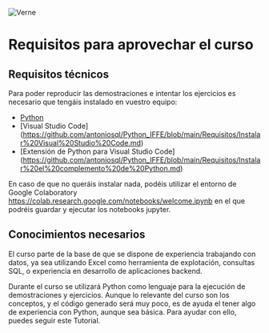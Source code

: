 ![Verne](https://www.vernegroup.com/wp-content/uploads/2020/07/LOGO-VERNE-TECHNOLOGY-GROUP-3.png)

# Requisitos para aprovechar el curso

## Requisitos técnicos
Para poder reproducir las demostraciones e intentar los ejercicios es necesario que tengáis instalado en vuestro equipo:

- [Python](https://github.com/antoniosql/Python_IFFE/blob/main/Requisitos/Instalar%20Python.md)
- [Visual Studio Code] (https://github.com/antoniosql/Python_IFFE/blob/main/Requisitos/Instalar%20Visual%20Studio%20Code.md)
- [Extensión de Python para Visual Studio Code] (https://github.com/antoniosql/Python_IFFE/blob/main/Requisitos/Instalar%20el%20complemento%20de%20Python.md)

En caso de que no queráis instalar nada, podéis utilizar el entorno de Google Colaboratory https://colab.research.google.com/notebooks/welcome.ipynb en el que podréis guardar y ejecutar los notebooks jupyter. 

## Conocimientos necesarios

El curso parte de la base de que se dispone de experiencia trabajando con datos, ya sea utilizando Excel como herramienta de explotación, consultas SQL, o experiencia en desarrollo de aplicaciones backend. 

Durante el curso se utilizará Python como lenguaje para la ejecución de demostraciones y ejercicios. Aunque lo relevante del curso son los conceptos, y el código generado será muy poco, es de ayuda el tener algo de experiencia con Python, aunque sea básica. Para ayudar con ello, puedes seguir este Tutorial. 
